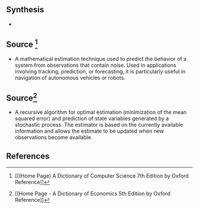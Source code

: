 ## Synthesis
- 
## Source [^1]
- A mathematical estimation technique used to predict the behavior of a system from observations that contain noise. Used in applications involving tracking, prediction, or forecasting, it is particularly useful in navigation of autonomous vehicles or robots.
## Source[^2]
- A recursive algorithm for optimal estimation (minimization of the mean squared error) and prediction of state variables generated by a stochastic process. The estimator is based on the currently available information and allows the estimate to be updated when new observations become available.
## References

[^1]: [[(Home Page) A Dictionary of Computer Science 7th Edition by Oxford Reference]]
[^2]: [[Home Page - A Dictionary of Economics 5th Edition by Oxford Reference]]